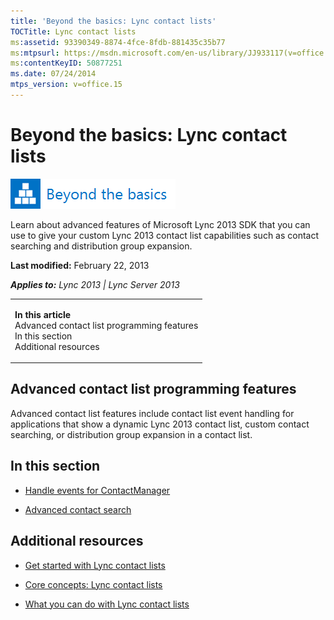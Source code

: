 ```yaml
---
title: 'Beyond the basics: Lync contact lists'
TOCTitle: Lync contact lists
ms:assetid: 93390349-8874-4fce-8fdb-881435c35b77
ms:mtpsurl: https://msdn.microsoft.com/en-us/library/JJ933117(v=office.15)
ms:contentKeyID: 50877251
ms.date: 07/24/2014
mtps_version: v=office.15
---
```


# Beyond the basics: Lync contact lists

![Beyond the basics topic](images/JJ937254.mod_icon_beyondbasics_long(Office.15).png "Beyond the basics topic")

Learn about advanced features of Microsoft Lync 2013 SDK that you can use to give your custom Lync 2013 contact list capabilities such as contact searching and distribution group expansion.

**Last modified:** February 22, 2013

***Applies to:** Lync 2013 | Lync Server 2013*

<table>
<colgroup>
<col style="width: 100%" />
</colgroup>
<tbody>
<tr class="odd">
<td><p><strong>In this article</strong><br />
Advanced contact list programming features<br />
In this section<br />
Additional resources</p></td>
</tr>
</tbody>
</table>

## Advanced contact list programming features

Advanced contact list features include contact list event handling for applications that show a dynamic Lync 2013 contact list, custom contact searching, or distribution group expansion in a contact list.

## In this section

  - [Handle events for ContactManager](handle-events-for-contactmanager.md)

  - [Advanced contact search](advanced-contact-search.md)

## Additional resources

  - [Get started with Lync contact lists](get-started-with-lync-contact-lists.md)

  - [Core concepts: Lync contact lists](core-concepts-lync-contact-lists.md)

  - [What you can do with Lync contact lists](what-you-can-do-with-lync-contact-lists.md)

